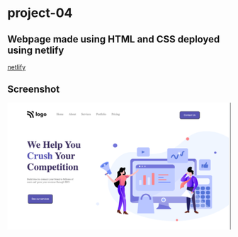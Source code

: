 # project-04
## Webpage made using HTML and CSS deployed using netlify

[netlify](https://project04-puneet.netlify.app/)
## Screenshot
![](./images/Screen%20Shot%202022-08-23%20at%2010.09.42%20PM.png)


